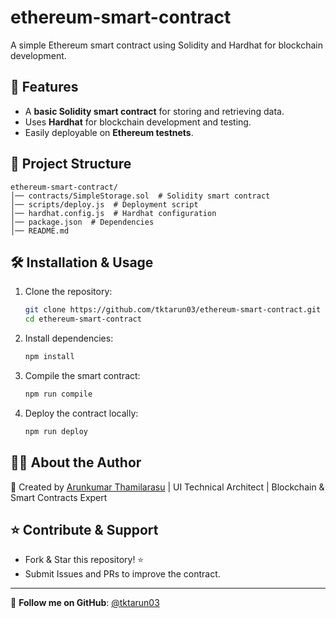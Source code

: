 # ethereum-smart-contract

A simple Ethereum smart contract using Solidity and Hardhat for blockchain development.

## 🚀 Features
- A **basic Solidity smart contract** for storing and retrieving data.
- Uses **Hardhat** for blockchain development and testing.
- Easily deployable on **Ethereum testnets**.

## 📂 Project Structure
```
ethereum-smart-contract/
│── contracts/SimpleStorage.sol  # Solidity smart contract
│── scripts/deploy.js  # Deployment script
│── hardhat.config.js  # Hardhat configuration
│── package.json  # Dependencies
│── README.md
```

## 🛠 Installation & Usage

1. Clone the repository:
   ```bash
   git clone https://github.com/tktarun03/ethereum-smart-contract.git
   cd ethereum-smart-contract
   ```

2. Install dependencies:
   ```bash
   npm install
   ```

3. Compile the smart contract:
   ```bash
   npm run compile
   ```

4. Deploy the contract locally:
   ```bash
   npm run deploy
   ```

## 👨‍💻 About the Author

🚀 Created by [Arunkumar Thamilarasu](https://github.com/tktarun03) | UI Technical Architect | Blockchain & Smart Contracts Expert

## ⭐ Contribute & Support
- Fork & Star this repository! ⭐
- Submit Issues and PRs to improve the contract.

---
🎯 **Follow me on GitHub**: [@tktarun03](https://github.com/tktarun03)
